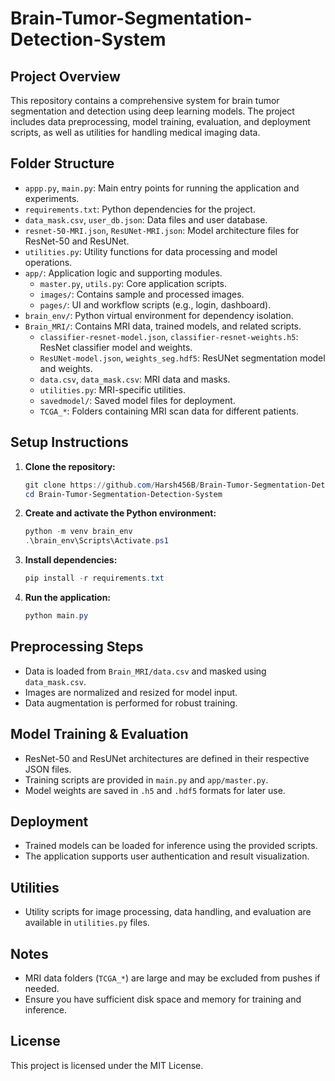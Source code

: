 # Brain-Tumor-Segmentation-Detection-System

## Project Overview
This repository contains a comprehensive system for brain tumor segmentation and detection using deep learning models. The project includes data preprocessing, model training, evaluation, and deployment scripts, as well as utilities for handling medical imaging data.

## Folder Structure
- `appp.py`, `main.py`: Main entry points for running the application and experiments.
- `requirements.txt`: Python dependencies for the project.
- `data_mask.csv`, `user_db.json`: Data files and user database.
- `resnet-50-MRI.json`, `ResUNet-MRI.json`: Model architecture files for ResNet-50 and ResUNet.
- `utilities.py`: Utility functions for data processing and model operations.
- `app/`: Application logic and supporting modules.
  - `master.py`, `utils.py`: Core application scripts.
  - `images/`: Contains sample and processed images.
  - `pages/`: UI and workflow scripts (e.g., login, dashboard).
- `brain_env/`: Python virtual environment for dependency isolation.
- `Brain_MRI/`: Contains MRI data, trained models, and related scripts.
  - `classifier-resnet-model.json`, `classifier-resnet-weights.h5`: ResNet classifier model and weights.
  - `ResUNet-model.json`, `weights_seg.hdf5`: ResUNet segmentation model and weights.
  - `data.csv`, `data_mask.csv`: MRI data and masks.
  - `utilities.py`: MRI-specific utilities.
  - `savedmodel/`: Saved model files for deployment.
  - `TCGA_*`: Folders containing MRI scan data for different patients.

## Setup Instructions
1. **Clone the repository:**
   ```powershell
   git clone https://github.com/Harsh456B/Brain-Tumor-Segmentation-Detection-System.git
   cd Brain-Tumor-Segmentation-Detection-System
   ```
2. **Create and activate the Python environment:**
   ```powershell
   python -m venv brain_env
   .\brain_env\Scripts\Activate.ps1
   ```
3. **Install dependencies:**
   ```powershell
   pip install -r requirements.txt
   ```
4. **Run the application:**
   ```powershell
   python main.py
   ```

## Preprocessing Steps
- Data is loaded from `Brain_MRI/data.csv` and masked using `data_mask.csv`.
- Images are normalized and resized for model input.
- Data augmentation is performed for robust training.

## Model Training & Evaluation
- ResNet-50 and ResUNet architectures are defined in their respective JSON files.
- Training scripts are provided in `main.py` and `app/master.py`.
- Model weights are saved in `.h5` and `.hdf5` formats for later use.

## Deployment
- Trained models can be loaded for inference using the provided scripts.
- The application supports user authentication and result visualization.

## Utilities
- Utility scripts for image processing, data handling, and evaluation are available in `utilities.py` files.

## Notes
- MRI data folders (`TCGA_*`) are large and may be excluded from pushes if needed.
- Ensure you have sufficient disk space and memory for training and inference.

## License
This project is licensed under the MIT License.
